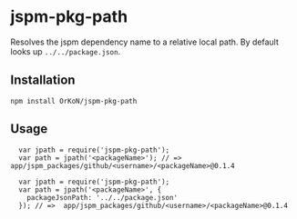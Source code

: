 # jspm-pkg-path

Resolves the jspm dependency name to a relative local path.
By default looks up `../../package.json`.

## Installation

`npm install OrKoN/jspm-pkg-path`

## Usage

```
  var jpath = require('jspm-pkg-path');
  var path = jpath('<packageName>'); // => app/jspm_packages/github/<username>/<packageName>@0.1.4
```

```
  var jpath = require('jspm-pkg-path');
  var path = jpath('<packageName>', {
    packageJsonPath: '../../package.json'
  }); // =>  app/jspm_packages/github/<username>/<packageName>@0.1.4
```


